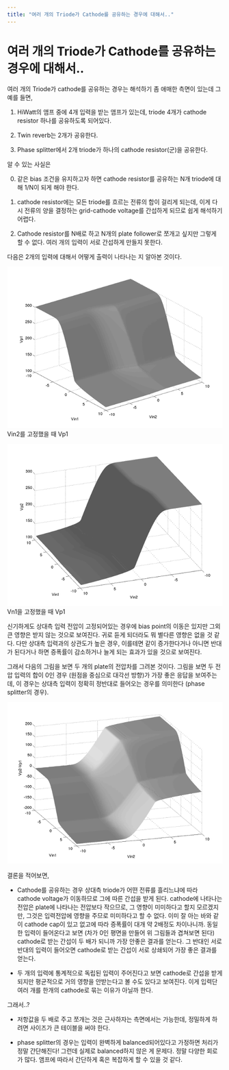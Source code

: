 ```yaml
---
title: "여러 개의 Triode가 Cathode를 공유하는 경우에 대해서.."
---
```

# 여러 개의 Triode가 Cathode를 공유하는 경우에 대해서..


여러 개의 Triode가 cathode를 공유하는 경우는 해석하기 좀 애매한 측면이 있는데 그 예를 들면,




1) HiWatt의 앰프 중에 4개 입력을 받는 앰프가 있는데, triode 4개가 cathode resistor 하나를 공유하도록 되어있다.

2) Twin reverb는 2개가 공유한다.

3) Phase splitter에서 2개 triode가 하나의 cathode resistor(군)을 공유한다.




알 수 있는 사실은




0) 같은 bias 조건을 유지하고자 하면 cathode resistor를 공유하는 N개 triode에 대해 1/N이 되게 해야 한다.

1) cathode resistor에는 모든 triode를 흐르는 전류의 합이 걸리게 되는데, 이게 다시 전류의 양을 결정하는 grid-cathode voltage를 간섭하게 되므로 쉽게 해석하기 어렵다.

2) Cathode resistor를 N배로 하고 N개의 plate follower로 쪼개고 싶지만 그렇게 할 수 없다. 여러 개의 입력이 서로 간섭하게 만들지 못한다.




다음은 2개의 입력에 대해서 어떻게 출력이 나타나는 지 알아본 것이다. 






![image](/assets/images/362bc9e0a083196b0f087b09d312e863.png)Vin2를 고정했을 때 Vp1



![image](/assets/images/dc94c878bfaffe9817f342f698cc360b.png)Vn1을 고정했을 때 Vp1







신기하게도 상대측 입력 전압이 고정되어있는 경우에 bias point의 이동은 있지만 그외 큰 영향은 받지 않는 것으로 보여진다. 귀로 듣게 되더라도 뭐 별다른 영향은 없을 것 같다. 다만 상대측 입력과의 상관도가 높은 경우, 이를테면 같이 증가한다거나 아니면 반대가 된다거나 하면 증폭률이 감소하거나 늘게 되는 효과가 있을 것으로 보여진다.




그래서 다음의 그림을 보면 두 개의 plate의 전압차를 그려본 것이다. 그림을 보면 두 전압 입력의 합이 0인 경우 (원점을 중심으로 대각선 방향)가 가장 좋은 응답을 보여주는데, 이 경우는 상대측 입력이 정확히 정반대로 들어오는 경우를 의미한다 (phase splitter의 경우).






![image](/assets/images/3caa63e58cbbe3233a1c9ef5529b505b.png)







결론을 적어보면,




- Cathode를 공유하는 경우 상대측 triode가 어떤 전류를 흘리느냐에 따라 cathode voltage가 이동하므로 그에 따른 간섭을 받게 된다. cathode에 나타나는 전압은 plate에 나타나는 전압보다 작으므로, 그 영향이 미미하다고 할지 모르겠지만, 그것은 입력전압에 영향을 주므로 미미하다고 할 수 없다. 이미 잘 아는 바와 같이 cathode cap이 있고 없고에 따라 증폭률이 대개 약 2배정도 차이나니까. 동일한 입력이 들어온다고 보면 (차가 0인 평면을 만들어 위 그림들과 겹쳐보면 된다) cathode로 받는 간섭이 두 배가 되니까 가장 안좋은 결과를 얻는다. 그 반대인 서로 반대의 입력이 들어오면 cathode로 받는 간섭이 서로 상쇄되어 가장 좋은 결과를 얻는다.




- 두 개의 입력에 통계적으로 독립된 입력이 주어진다고 보면 cathode로 간섭을 받게 되지만 평균적으로 거의 영향을 안받는다고 볼 수도 있다고 보여진다. 이게 입력단 여러 개를 한개의 cathode로 묶는 이유가 아닐까 한다.




그래서..?




- 저항값을 두 배로 주고 쪼개는 것은 근사하자는 측면에서는 가능한데, 정밀하게 하려면 사이즈가 큰 테이블을 써야 한다.

- phase splitter의 경우는 입력이 완벽하게 balanced되어있다고 가정하면 처리가 정말 간단해진다! 그런데 실제로 balanced하지 않은 게 문제다. 정말 다양한 회로가 많다. 앰프에 따라서 간단하게 혹은 복잡하게 할 수 있을 것 같다.




















